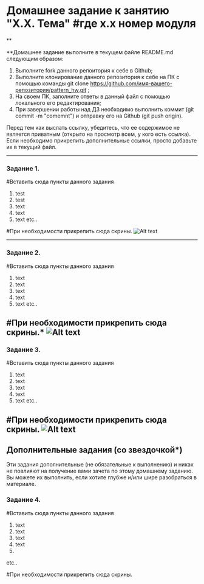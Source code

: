 # Домашнее задание к занятию "X.X. Тема" #где х.х номер модуля

**

**Домашнее задание выполните в текущем файле README.md следующим образом:
   1. Выполните fork данного репоитория к себе в Github;
   2. Выполните клонирование данного репозитория к себе на ПК с помощью команды git clone https://github.com/имя-вашего-репозитория/pattern_hw.git ;
   3. На своем ПК, заполните ответы в данный файл с помощью локального его редактирования;
   4. При завершении работы над ДЗ необходимо выполнить коммит (git commit -m "comemnt") и отправку его на Github (git push origin).

Перед тем как выслать ссылку, убедитесь, что ее содержимое не является приватным (открыто на просмотр всем, у кого есть ссылка). Если необходимо прикрепить дополнительные ссылки, просто добавьте их в текущий файл.

---

### Задание 1.

#Вставить сюда пункты данного задания
1. test
2. test
3. text
4. text
5. text
etc..

#При необходимости прикрепить сюда скрины.
![Alt text](https://github.com/dmitriy-tomin/pattern_hw/blob/main/screen-01.png?raw=true)

---

### Задание 2.

#Вставить сюда пункты данного задания
1. text
2. text
3. text
4. text
5. text
etc..

#При необходимости прикрепить сюда скрины.*
![Alt text](https://github.com/dmitriy-tomin/pattern_hw/blob/main/screen-02.png?raw=true)
---
### Задание 3.

#Вставить сюда пункты данного задания
1. text
2. text
3. text
4. text
5. text
etc..

#При необходимости прикрепить сюда скрины.
![Alt text](https://github.com/dmitriy-tomin/pattern_hw/blob/main/screen-03.png?raw=true)
---
## Дополнительные задания (со звездочкой*)

Эти задания дополнительные (не обязательные к выполнению) и никак не повлияют на получение вами зачета по этому домашнему заданию. Вы можете их выполнить, если хотите глубже и/или шире разобраться в материале.

### Задание 4.

#Вставить сюда пункты данного задания
1. text
2. text
3. text
4. text
5.
etc..

#При необходимости прикрепить сюда скрины.

